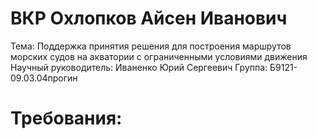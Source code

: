 # ВКР Охлопков Айсен Иванович

Тема: Поддержка принятия решения для построения маршрутов морских судов на акватории с ограниченными условиями движения
Научный руководитель: Иваненко Юрий Сергеевич
Группа: Б9121-09.03.04прогин

# Требования:

